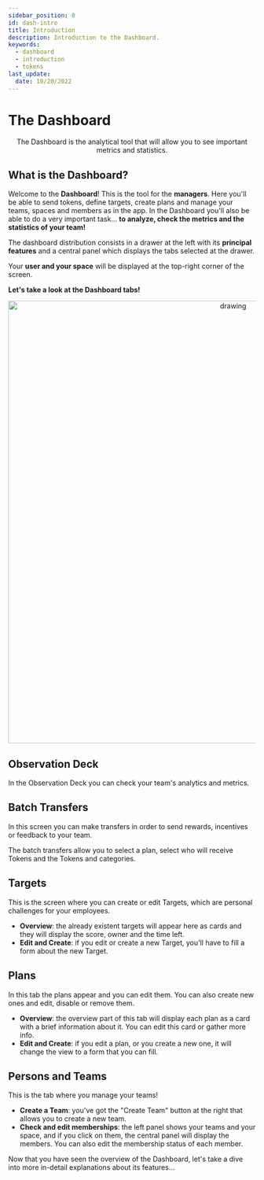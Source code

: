 ```yaml
---
sidebar_position: 0
id: dash-intro
title: Introduction
description: Introduction to the Dashboard.
keywords:
  - dashboard
  - introduction
  - tokens
last_update:
  date: 10/20/2022
---
```


# The Dashboard

<p align="center"> The Dashboard is the analytical tool that will allow you to see important metrics and statistics. </p>

## What is the Dashboard?

Welcome to the **Dashboard**! This is the tool for the **managers**. Here you'll be able to send tokens, define targets, create plans and manage your teams, spaces and members as in the app. In the Dashboard you'll also be able to do a very important task... **to analyze, check the metrics and the statistics of your team!**

The dashboard distribution consists in a drawer at the left with its **principal features** and a central panel which displays the tabs selected at the drawer.

Your **user and your space** will be displayed at the top-right corner of the screen.

**Let's take a look at the Dashboard tabs!**

<p align="center"><img src={require('./img/combo_dash.png').default} alt="drawing" width="900" text-align="center"/></p>

## Observation Deck

In the Observation Deck you can check your team's analytics and metrics.

## Batch Transfers

In this screen you can make transfers in order to send rewards, incentives or feedback to your team.

The batch transfers allow you to select a plan, select who will receive Tokens and the Tokens and categories.

## Targets

This is the screen where you can create or edit Targets, which are personal challenges for your employees.

- **Overview**: the already existent targets will appear here as cards and they will display the score, owner and the time left.
- **Edit and Create**: if you edit or create a new Target, you'll have to fill a form about the new Target.

## Plans

In this tab the plans appear and you can edit them. You can also create new ones and edit, disable or remove them.

- **Overview**: the overview part of this tab will display each plan as a card with a brief information about it. You can edit this card or gather more info.
- **Edit and Create**: if you edit a plan, or you create a new one, it will change the view to a form that you can fill.

## Persons and Teams

This is the tab where you manage your teams!

- **Create a Team**: you've got the "Create Team" button at the right that allows you to create a new team.
- **Check and edit memberships**: the left panel shows your teams and your space, and if you click on them, the central panel will display the members. You can also edit the membership status of each member.

Now that you have seen the overview of the Dashboard, let's take a dive into more in-detail explanations about its features...